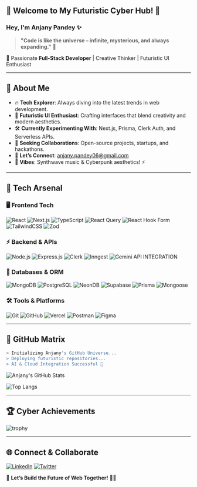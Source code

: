 ## 🚀 Welcome to My Futuristic Cyber Hub! 🌌

### Hey, I'm **Anjany Pandey** ✨

> **"Code is like the universe – infinite, mysterious, and always expanding."** 🌠

🎯 Passionate **Full-Stack Developer** | Creative Thinker | Futuristic UI Enthusiast

---

## 🤖 About Me
- 🔥 **Tech Explorer**: Always diving into the latest trends in web development.
- 🎨 **Futuristic UI Enthusiast**: Crafting interfaces that blend creativity and modern aesthetics.
- 🛠️ **Currently Experimenting With**: Next.js, Prisma, Clerk Auth, and Serverless APIs.
- 🤝 **Seeking Collaborations**: Open-source projects, startups, and hackathons.
- 📩 **Let’s Connect**: [anjany.pandey06@gmail.com](mailto:anjany.pandey06@gmail.com)
- 🎵 **Vibes**: Synthwave music & Cyberpunk aesthetics! ⚡

---

## 🚀 Tech Arsenal

### 🖥️ Frontend Tech
![React](https://img.shields.io/badge/-React-1a1a2e?style=for-the-badge&logo=react&logoColor=61DAFB)
![Next.js](https://img.shields.io/badge/-Next.js-1a1a2e?style=for-the-badge&logo=next.js&logoColor=white)
![TypeScript](https://img.shields.io/badge/-TypeScript-1a1a2e?style=for-the-badge&logo=typescript&logoColor=007ACC)
![React Query](https://img.shields.io/badge/-React_Query-1a1a2e?style=for-the-badge&logo=react-query&logoColor=FF4154)
![React Hook Form](https://img.shields.io/badge/-React_Hook_Form-1a1a2e?style=for-the-badge&logo=react-hook-form&logoColor=EC5990)
![TailwindCSS](https://img.shields.io/badge/-TailwindCSS-1a1a2e?style=for-the-badge&logo=tailwind-css&logoColor=38B2AC)
![Zod](https://img.shields.io/badge/-Zod-1a1a2e?style=for-the-badge&logo=zod&logoColor=white)

### ⚡ Backend & APIs
![Node.js](https://img.shields.io/badge/-Node.js-1a1a2e?style=for-the-badge&logo=node.js&logoColor=339933)
![Express.js](https://img.shields.io/badge/-Express.js-1a1a2e?style=for-the-badge&logo=express&logoColor=white)
![Clerk](https://img.shields.io/badge/-Clerk-1a1a2e?style=for-the-badge&logo=clerk&logoColor=white)
![Inngest](https://img.shields.io/badge/-Inngest-1a1a2e?style=for-the-badge&logo=inngest&logoColor=white)
![Gemini API INTEGRATION](https://img.shields.io/badge/-Gemini_API-1a1a2e?style=for-the-badge&logo=google&logoColor=4285F4)


### 📂 Databases & ORM
![MongoDB](https://img.shields.io/badge/-MongoDB-1a1a2e?style=for-the-badge&logo=mongodb&logoColor=47A248)
![PostgreSQL](https://img.shields.io/badge/-PostgreSQL-1a1a2e?style=for-the-badge&logo=postgresql&logoColor=336791)
![NeonDB](https://img.shields.io/badge/-NeonDB-1a1a2e?style=for-the-badge&logo=neondb&logoColor=white)
![Supabase](https://img.shields.io/badge/-Supabase-1a1a2e?style=for-the-badge&logo=supabase&logoColor=3ECF8E)
![Prisma](https://img.shields.io/badge/-Prisma-1a1a2e?style=for-the-badge&logo=prisma&logoColor=white)
![Mongoose](https://img.shields.io/badge/-Mongoose-1a1a2e?style=for-the-badge&logo=mongoose&logoColor=red)

### 🛠️ Tools & Platforms
![Git](https://img.shields.io/badge/-Git-1a1a2e?style=for-the-badge&logo=git&logoColor=F05032)
![GitHub](https://img.shields.io/badge/-GitHub-1a1a2e?style=for-the-badge&logo=github&logoColor=white)
![Vercel](https://img.shields.io/badge/-Vercel-1a1a2e?style=for-the-badge&logo=vercel&logoColor=white)
![Postman](https://img.shields.io/badge/-Postman-1a1a2e?style=for-the-badge&logo=postman&logoColor=FF6C37)
![Figma](https://img.shields.io/badge/-Figma-1a1a2e?style=for-the-badge&logo=figma&logoColor=F24E1E)


---

## 🌌 GitHub Matrix
```bash
> Initializing Anjany's GitHub Universe...
> Deploying futuristic repositories...
> AI & Cloud Integration Successful 🚀
```

![Anjany's GitHub Stats](https://github-readme-stats.vercel.app/api?username=anjany06&show_icons=true&theme=vision-friendly-dark&hide_border=true)

![Top Langs](https://github-readme-stats.vercel.app/api/top-langs/?username=anjany06&layout=compact&theme=vision-friendly-dark)

---

## 🏆 Cyber Achievements
![trophy](https://github-profile-trophy.vercel.app/?username=anjany06&theme=onedark&no-bg=true&no-frame=true)

---

## 🌐 Connect & Collaborate
[![LinkedIn](https://img.shields.io/badge/-LinkedIn-1a1a2e?style=for-the-badge&logo=linkedin&logoColor=0077B5)](https://www.linkedin.com/in/anjany-pandey-927169294/)
[![Twitter](https://img.shields.io/badge/-Twitter-1a1a2e?style=for-the-badge&logo=twitter&logoColor=1DA1F2)](https://x.com/anjany06)

🚀 **Let’s Build the Future of Web Together!** 🤖✨

